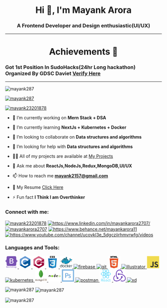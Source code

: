 <h1 align="center">Hi 👋, I'm Mayank Arora</h1>
<h3 align="center">A Frontend Developer and Design enthusiastic(UI/UX)</h3>




<hr>
<h1 align="center">Achievements 🏅</h1>


<h3>Got 1st Position In SudoHacks(24hr Long hackathon) Organized By GDSC Daviet <a href = "https://www.linkedin.com/feed/update/urn:li:activity:6932636904819425281/" target = "_blank">Verify Here</a></h3>

<hr>


<p align="left"> <img src="https://komarev.com/ghpvc/?username=mayank287&label=Profile%20views&color=0e75b6&style=flat" alt="mayank287" /> </p>

<p align="left"> <a href="https://github.com/ryo-ma/github-profile-trophy"><img src="https://github-profile-trophy.vercel.app/?username=mayank287" alt="mayank287" /></a> </p>

<p align="left"> <a href="https://twitter.com/mayank23201878" target="_blank"><img src="https://img.shields.io/twitter/follow/mayank23201878?logo=twitter&style=for-the-badge" alt="mayank23201878" /></a> </p>

- 🔭 I’m currently working on **Mern Stack + DSA**

- 🌱 I’m currently learning **NextJs + Kubernetes + Docker**

- 👯 I’m looking to collaborate on **Data structures and algorithms**

- 🤝 I’m looking for help with **Data structures and algorithms**

- 👨‍💻 All of my projects are available at <a href  = "https://drive.google.com/file/d/1j7gvhOoMmdb-E1_F8ctHStFQ1VBpN_jD/view" target = "blank">My Projects</a>

- 💬 Ask me about **ReactJs,NodeJs,Redux,MongoDB,UI/UX**

- 📫 How to reach me **mayank2157@gmail.com**

- 📄 My Resume <a href = "https://drive.google.com/file/d/1j7gvhOoMmdb-E1_F8ctHStFQ1VBpN_jD/view" target = "blank">Click Here </a>

- ⚡ Fun fact **I Think I am Overthinker**

<h3 align="left">Connect with me:</h3>

<p align="left">
<a href="https://twitter.com/mayank23201878" target="blank"><img align="center" src="https://raw.githubusercontent.com/rahuldkjain/github-profile-readme-generator/master/src/images/icons/Social/twitter.svg" alt="mayank23201878" height="30" width="40" /></a>
<a href="https://www.linkedin.com/in/mayankarora2707/" target="blank"><img align="center" src="https://raw.githubusercontent.com/rahuldkjain/github-profile-readme-generator/master/src/images/icons/Social/linked-in-alt.svg" alt="https://www.linkedin.com/in/mayankarora2707/" height="30" width="40" /></a>
<a href="https://instagram.com/mayankarora2707" target="blank"><img align="center" src="https://raw.githubusercontent.com/rahuldkjain/github-profile-readme-generator/master/src/images/icons/Social/instagram.svg" alt="mayankarora2707" height="30" width="40" /></a>
<a href="https://www.behance.net/mayankarora11" target="blank"><img align="center" src="https://raw.githubusercontent.com/rahuldkjain/github-profile-readme-generator/master/src/images/icons/Social/behance.svg" alt="https://www.behance.net/mayankarora11" height="30" width="40" /></a>
<a href="https://www.youtube.com/channel/UCovKL3e_5DGcZiIrhMVrwfg/videos" target="blank"><img align="center" src="https://raw.githubusercontent.com/rahuldkjain/github-profile-readme-generator/master/src/images/icons/Social/youtube.svg" alt="https://www.youtube.com/channel/ucovkl3e_5dgcziirhmvrwfg/videos" height="30" width="40" /></a>
</p>

<h3 align="left">Languages and Tools:</h3>
<p align="left"> <a href="https://getbootstrap.com" target="_blank" rel="noreferrer"> <img src="https://raw.githubusercontent.com/devicons/devicon/master/icons/bootstrap/bootstrap-plain-wordmark.svg" alt="bootstrap" width="40" height="40"/> </a> <a href="https://www.cprogramming.com/" target="_blank" rel="noreferrer"> <img src="https://raw.githubusercontent.com/devicons/devicon/master/icons/c/c-original.svg" alt="c" width="40" height="40"/> </a> <a href="https://www.w3schools.com/cpp/" target="_blank" rel="noreferrer"> <img src="https://raw.githubusercontent.com/devicons/devicon/master/icons/cplusplus/cplusplus-original.svg" alt="cplusplus" width="40" height="40"/> </a> <a href="https://www.w3schools.com/css/" target="_blank" rel="noreferrer"> <img src="https://raw.githubusercontent.com/devicons/devicon/master/icons/css3/css3-original-wordmark.svg" alt="css3" width="40" height="40"/> </a> <a href="https://www.docker.com/" target="_blank" rel="noreferrer"> <img src="https://raw.githubusercontent.com/devicons/devicon/master/icons/docker/docker-original-wordmark.svg" alt="docker" width="40" height="40"/> </a> <a href="https://firebase.google.com/" target="_blank" rel="noreferrer"> <img src="https://www.vectorlogo.zone/logos/firebase/firebase-icon.svg" alt="firebase" width="40" height="40"/> </a> <a href="https://git-scm.com/" target="_blank" rel="noreferrer"> <img src="https://www.vectorlogo.zone/logos/git-scm/git-scm-icon.svg" alt="git" width="40" height="40"/> </a> <a href="https://www.w3.org/html/" target="_blank" rel="noreferrer"> <img src="https://raw.githubusercontent.com/devicons/devicon/master/icons/html5/html5-original-wordmark.svg" alt="html5" width="40" height="40"/> </a> <a href="https://www.adobe.com/in/products/illustrator.html" target="_blank" rel="noreferrer"> <img src="https://www.vectorlogo.zone/logos/adobe_illustrator/adobe_illustrator-icon.svg" alt="illustrator" width="40" height="40"/> </a> <a href="https://developer.mozilla.org/en-US/docs/Web/JavaScript" target="_blank" rel="noreferrer"> <img src="https://raw.githubusercontent.com/devicons/devicon/master/icons/javascript/javascript-original.svg" alt="javascript" width="40" height="40"/> </a> <a href="https://kubernetes.io" target="_blank" rel="noreferrer"> <img src="https://www.vectorlogo.zone/logos/kubernetes/kubernetes-icon.svg" alt="kubernetes" width="40" height="40"/> </a> <a href="https://www.mongodb.com/" target="_blank" rel="noreferrer"> <img src="https://raw.githubusercontent.com/devicons/devicon/master/icons/mongodb/mongodb-original-wordmark.svg" alt="mongodb" width="40" height="40"/> </a> <a href="https://nodejs.org" target="_blank" rel="noreferrer"> <img src="https://raw.githubusercontent.com/devicons/devicon/master/icons/nodejs/nodejs-original-wordmark.svg" alt="nodejs" width="40" height="40"/> </a> <a href="https://www.photoshop.com/en" target="_blank" rel="noreferrer"> <img src="https://raw.githubusercontent.com/devicons/devicon/master/icons/photoshop/photoshop-line.svg" alt="photoshop" width="40" height="40"/> </a> <a href="https://postman.com" target="_blank" rel="noreferrer"> <img src="https://www.vectorlogo.zone/logos/getpostman/getpostman-icon.svg" alt="postman" width="40" height="40"/> </a> <a href="https://reactjs.org/" target="_blank" rel="noreferrer"> <img src="https://raw.githubusercontent.com/devicons/devicon/master/icons/react/react-original-wordmark.svg" alt="react" width="40" height="40"/> </a> <a href="https://redux.js.org" target="_blank" rel="noreferrer"> <img src="https://raw.githubusercontent.com/devicons/devicon/master/icons/redux/redux-original.svg" alt="redux" width="40" height="40"/> </a> <a href="https://www.adobe.com/products/xd.html" target="_blank" rel="noreferrer"> <img src="https://cdn.worldvectorlogo.com/logos/adobe-xd.svg" alt="xd" width="40" height="40"/> </a> </p>

<p><img align="left" src="https://github-readme-stats.vercel.app/api/top-langs?username=mayank287&show_icons=true&theme=merko&hide_border=true&locale=en&layout=compact" alt="mayank287" /></p>

<p>&nbsp;<img align="center" src="https://github-readme-stats.vercel.app/api?username=mayank287&show_icons=true&locale=en" alt="mayank287" /></p>

<p><img align="center" src="https://github-readme-streak-stats.herokuapp.com/?user=mayank287&" alt="mayank287" /></p>
